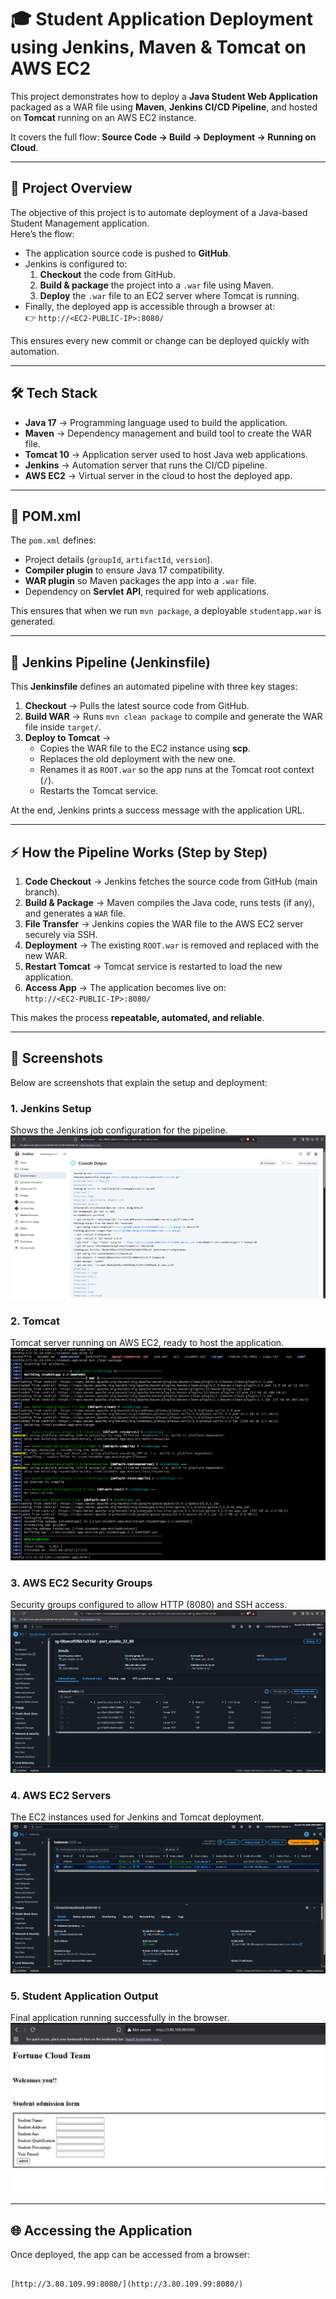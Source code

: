 # 🎓 Student Application Deployment using Jenkins, Maven & Tomcat on AWS EC2

This project demonstrates how to deploy a **Java Student Web Application** packaged as a WAR file using **Maven**, **Jenkins CI/CD Pipeline**, and hosted on **Tomcat** running on an AWS EC2 instance.  

It covers the full flow: **Source Code → Build → Deployment → Running on Cloud**.  

---

## 📌 Project Overview

The objective of this project is to automate deployment of a Java-based Student Management application.  
Here’s the flow:

- The application source code is pushed to **GitHub**.
- Jenkins is configured to:
  1. **Checkout** the code from GitHub.
  2. **Build & package** the project into a `.war` file using Maven.
  3. **Deploy** the `.war` file to an EC2 server where Tomcat is running.
- Finally, the deployed app is accessible through a browser at:  
  👉 `http://<EC2-PUBLIC-IP>:8080/`

This ensures every new commit or change can be deployed quickly with automation.

---

## 🛠️ Tech Stack

- **Java 17** → Programming language used to build the application.  
- **Maven** → Dependency management and build tool to create the WAR file.  
- **Tomcat 10** → Application server used to host Java web applications.  
- **Jenkins** → Automation server that runs the CI/CD pipeline.  
- **AWS EC2** → Virtual server in the cloud to host the deployed app.  

---

## 📂 POM.xml

The `pom.xml` defines:
- Project details (`groupId`, `artifactId`, `version`).  
- **Compiler plugin** to ensure Java 17 compatibility.  
- **WAR plugin** so Maven packages the app into a `.war` file.  
- Dependency on **Servlet API**, required for web applications.  

This ensures that when we run `mvn package`, a deployable `studentapp.war` is generated.

---

## 📂 Jenkins Pipeline (Jenkinsfile)

This **Jenkinsfile** defines an automated pipeline with three key stages:

1. **Checkout** → Pulls the latest source code from GitHub.  
2. **Build WAR** → Runs `mvn clean package` to compile and generate the WAR file inside `target/`.  
3. **Deploy to Tomcat** →  
   - Copies the WAR file to the EC2 instance using **scp**.  
   - Replaces the old deployment with the new one.  
   - Renames it as `ROOT.war` so the app runs at the Tomcat root context (`/`).  
   - Restarts the Tomcat service.  

At the end, Jenkins prints a success message with the application URL.

---

## ⚡ How the Pipeline Works (Step by Step)

1. **Code Checkout** → Jenkins fetches the source code from GitHub (main branch).  
2. **Build & Package** → Maven compiles the Java code, runs tests (if any), and generates a `WAR` file.  
3. **File Transfer** → Jenkins copies the WAR file to the AWS EC2 server securely via SSH.  
4. **Deployment** → The existing `ROOT.war` is removed and replaced with the new WAR.  
5. **Restart Tomcat** → Tomcat service is restarted to load the new application.  
6. **Access App** → The application becomes live on:  
   `http://<EC2-PUBLIC-IP>:8080/`

This makes the process **repeatable, automated, and reliable**.

---

## 📸 Screenshots

Below are screenshots that explain the setup and deployment:

### 1. Jenkins Setup
Shows the Jenkins job configuration for the pipeline.  
![Jenkins Setup](images/jenkins%20setup.png)

### 2. Tomcat
Tomcat server running on AWS EC2, ready to host the application.  
![Tomcat](images/tomcat.png)

### 3. AWS EC2 Security Groups
Security groups configured to allow HTTP (8080) and SSH access.  
![Security Groups](images/security%20groups.png)

### 4. AWS EC2 Servers
The EC2 instances used for Jenkins and Tomcat deployment.  
![Servers](images/servers.png)

### 5. Student Application Output
Final application running successfully in the browser.  
![Output](images/output.png)

---

## 🌐 Accessing the Application

Once deployed, the app can be accessed from a browser:  

```

[http://3.80.109.99:8080/](http://3.80.109.99:8080/)

```
